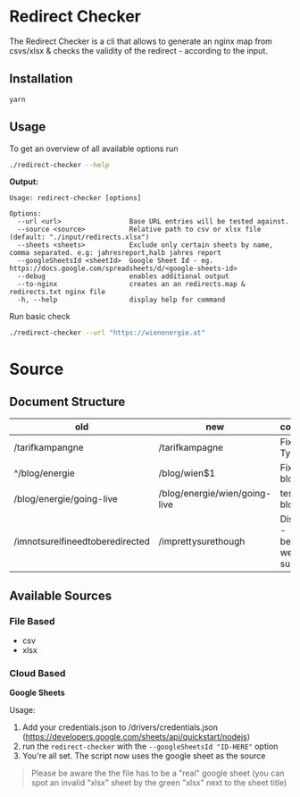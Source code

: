 # Redirect Checker

The Redirect Checker is a cli that allows to generate an nginx map from csvs/xlsx & checks the validity of the redirect - according to the input. 

## Installation 

`yarn`

## Usage

To get an overview of all available options run 

```bash
./redirect-checker --help
```

**Output:** 
```
Usage: redirect-checker [options]

Options:
  --url <url>                 Base URL entries will be tested against.
  --source <source>           Relative path to csv or xlsx file (default: "./input/redirects.xlsx")
  --sheets <sheets>           Exclude only certain sheets by name, comma separated. e.g: jahresreport,halb jahres report
  --googleSheetsId <sheetId>  Google Sheet Id - eg. https://docs.google.com/spreadsheets/d/<google-sheets-id>
  --debug                     enables additional output
  --to-nginx                  creates an an redirects.map & redirects.txt nginx file
  -h, --help                  display help for command
```

Run basic check 
```bash
./redirect-checker --url "https://wienenergie.at"
```

# Source

## Document Structure

| old                             | new                           | comment                           | exclude | testonly | regexEnabled |
| ------------------------------- | ----------------------------- | --------------------------------- | ------- | -------- | ------------ |
| /tarifkampangne                 | /tarifkampagne                | Fixes Typo                        |         |          |              |
| ^/blog/energie                  | /blog/wien$1                  | Fix for blog                      |         |          | x            |
| /blog/energie/going-live        | /blog/energie/wien/going-live | test for blog case                |         | x        |              |
| /imnotsureifineedtoberedirected | /imprettysurethough           | Disabled - because we're not sure | x       |          |              |

## Available Sources

### File Based
* csv
* xlsx

### Cloud Based

**Google Sheets**

Usage: 
1. Add your credentials.json to /drivers/credentials.json
   (https://developers.google.com/sheets/api/quickstart/nodejs)
2. run the `redirect-checker` with the `--googleSheetsId "ID-HERE"` option
3. You're all set. The script now uses the google sheet as the source

> Please be aware the the file has to be a "real" google sheet (you can spot an invalid "xlsx" sheet by the green "xlsx" next to the sheet title)

